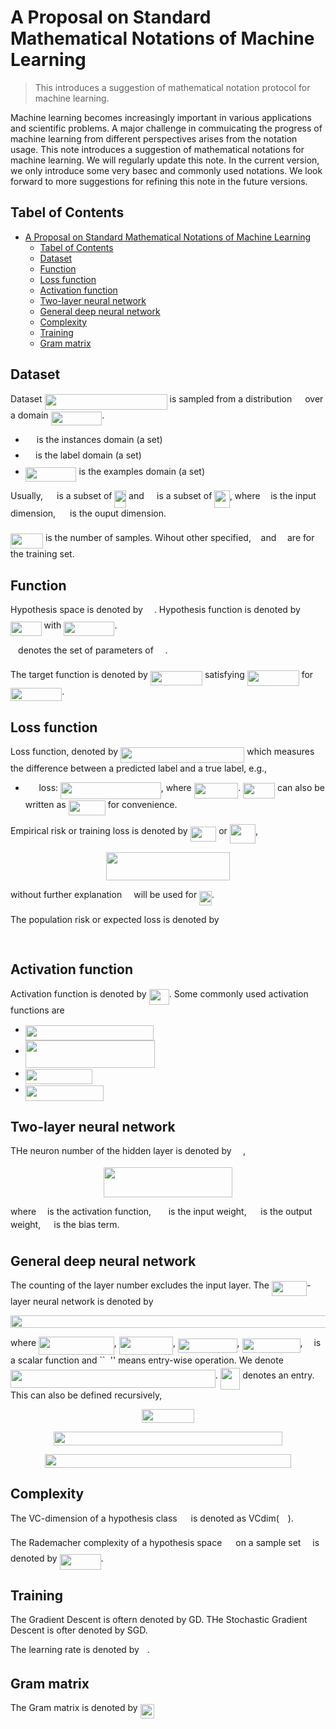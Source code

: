 # A Proposal on Standard Mathematical Notations of Machine Learning

> This introduces a suggestion of mathematical notation protocol for machine learning.

Machine learning becomes increasingly important in various applications and scientific problems. A major challenge in commuicating the progress of machine learning from different perspectives arises from the notation usage. This note introduces a suggestion of mathematical notations for machine learning. We will regularly update this note. In the current version, we only introduce some very basec and commonly used notations. We look forward to more suggestions for refining this note in the future versions.

## Tabel of Contents

- [A Proposal on Standard Mathematical Notations of Machine Learning](#a-proposal-on-standard-mathematical-notations-of-machine-learning)
  - [Tabel of Contents](#tabel-of-contents)
  - [Dataset](#dataset)
  - [Function](#function)
  - [Loss function](#loss-function)
  - [Activation function](#activation-function)
  - [Two-layer neural network](#two-layer-neural-network)
  - [General deep neural network](#general-deep-neural-network)
  - [Complexity](#complexity)
  - [Training](#training)
  - [Gram matrix](#gram-matrix)

## Dataset

Dataset <img src="/tex/a62b8a89e44f4588d548edf23e5964bd.svg?invert_in_darkmode&sanitize=true" align=middle width=196.01672969999998pt height=24.65753399999998pt/> is sampled from a distribution <img src="/tex/eaf85f2b753a4c7585def4cc7ecade43.svg?invert_in_darkmode&sanitize=true" align=middle width=13.13706569999999pt height=22.465723500000017pt/> over a domain <img src="/tex/7b416174c3d0e087d28a4cc81bae17fd.svg?invert_in_darkmode&sanitize=true" align=middle width=81.69842999999999pt height=22.465723500000017pt/>.

- <img src="/tex/7da75f4e61cdeabf944740206b511812.svg?invert_in_darkmode&sanitize=true" align=middle width=14.132466149999988pt height=22.465723500000017pt/> is the instances domain (a set)
- <img src="/tex/fce9019a5e1fa63e079199cd9b11c55e.svg?invert_in_darkmode&sanitize=true" align=middle width=12.337954199999992pt height=22.465723500000017pt/> is the label domain (a set)
- <img src="/tex/7b416174c3d0e087d28a4cc81bae17fd.svg?invert_in_darkmode&sanitize=true" align=middle width=81.69842999999999pt height=22.465723500000017pt/> is the examples domain (a set)

Usually, <img src="/tex/7da75f4e61cdeabf944740206b511812.svg?invert_in_darkmode&sanitize=true" align=middle width=14.132466149999988pt height=22.465723500000017pt/> is a subset of <img src="/tex/435f1061aa6f25938c3c3515c083d06c.svg?invert_in_darkmode&sanitize=true" align=middle width=18.71525699999999pt height=27.91243950000002pt/> and <img src="/tex/fce9019a5e1fa63e079199cd9b11c55e.svg?invert_in_darkmode&sanitize=true" align=middle width=12.337954199999992pt height=22.465723500000017pt/> is a subset of <img src="/tex/02e80e152e955a116803cc7641b9162f.svg?invert_in_darkmode&sanitize=true" align=middle width=24.308956649999992pt height=27.91243950000002pt/>, where <img src="/tex/2103f85b8b1477f430fc407cad462224.svg?invert_in_darkmode&sanitize=true" align=middle width=8.55596444999999pt height=22.831056599999986pt/> is the input dimension, <img src="/tex/79d60be3e08ccb36240b095b32ae9a64.svg?invert_in_darkmode&sanitize=true" align=middle width=15.10851044999999pt height=22.831056599999986pt/> is the ouput dimension.

<img src="/tex/54744f3dc5da6bfcfcefd9d907d8c772.svg?invert_in_darkmode&sanitize=true" align=middle width=51.944338049999985pt height=24.65753399999998pt/> is the number of samples. Wihout other specified, <img src="/tex/6f9bad7347b91ceebebd3ad7e6f6f2d1.svg?invert_in_darkmode&sanitize=true" align=middle width=7.7054801999999905pt height=14.15524440000002pt/> and <img src="/tex/55a049b8f161ae7cfeb0197d75aff967.svg?invert_in_darkmode&sanitize=true" align=middle width=9.86687624999999pt height=14.15524440000002pt/> are for the training set.

## Function

Hypothesis space is denoted by <img src="/tex/8209c0f8b3c5233ea2e20dae55588c43.svg?invert_in_darkmode&sanitize=true" align=middle width=14.041179899999989pt height=22.465723500000017pt/>. Hypothesis function is denoted by <img src="/tex/75c7b77601c2ddef75ad3aefe812bc54.svg?invert_in_darkmode&sanitize=true" align=middle width=49.61747174999999pt height=22.831056599999986pt/> with <img src="/tex/cddc713171a7d82a6a94778d48fa9dad.svg?invert_in_darkmode&sanitize=true" align=middle width=81.22459289999999pt height=22.831056599999986pt/>.

<img src="/tex/6fccf0465699020081a15631f4a45ae1.svg?invert_in_darkmode&sanitize=true" align=middle width=8.17352744999999pt height=22.831056599999986pt/> denotes the set of parameters of <img src="/tex/43263b5b62e73bb17cf793dc765b7083.svg?invert_in_darkmode&sanitize=true" align=middle width=14.66328269999999pt height=22.831056599999986pt/>.

The target function is denoted by <img src="/tex/78d6c299386fc79de759e7449c5fba27.svg?invert_in_darkmode&sanitize=true" align=middle width=83.11394024999998pt height=22.831056599999986pt/> satisfying <img src="/tex/4d877e4e6f3a8a26978f0124709d5f9a.svg?invert_in_darkmode&sanitize=true" align=middle width=82.97739119999999pt height=24.65753399999998pt/> for <img src="/tex/ae697d8a49bffcb50cc01bc8a09826f7.svg?invert_in_darkmode&sanitize=true" align=middle width=82.19635874999999pt height=21.68300969999999pt/>.

## Loss function

Loss function, denoted by <img src="/tex/91248c7c221d6ed56762761f1038d39f.svg?invert_in_darkmode&sanitize=true" align=middle width=198.44712029999997pt height=24.65753399999998pt/> which measures the difference between a predicted label and a true label, e.g.,

- <img src="/tex/e8831293b846e3a3799cd6a02e4a0cd9.svg?invert_in_darkmode&sanitize=true" align=middle width=17.73978854999999pt height=26.76175259999998pt/> loss: <img src="/tex/267cbf28f1c2d7238eeb97e3f0c38b68.svg?invert_in_darkmode&sanitize=true" align=middle width=160.66181009999997pt height=26.76175259999998pt/>, where <img src="/tex/02e9c08c82c033896f32f3bf6b2ebb59.svg?invert_in_darkmode&sanitize=true" align=middle width=70.62752894999998pt height=24.65753399999998pt/>. <img src="/tex/d59371cab861973036670c707757eb37.svg?invert_in_darkmode&sanitize=true" align=middle width=50.82761969999999pt height=24.65753399999998pt/> can also be written as <img src="/tex/2c7e0a944f5282a0a8ed736c8c2d32ad.svg?invert_in_darkmode&sanitize=true" align=middle width=59.05823879999999pt height=24.65753399999998pt/> for convenience.

Empirical risk or training loss is denoted by <img src="/tex/800fde4ef8c4cf09b319be12c03a1d50.svg?invert_in_darkmode&sanitize=true" align=middle width=41.66906699999999pt height=24.65753399999998pt/> or <img src="/tex/74128b9582f1d2c317fd2246a8627c87.svg?invert_in_darkmode&sanitize=true" align=middle width=41.094140999999986pt height=31.141535699999984pt/>,

<p align="center"><img src="/tex/4a6662a23b1b4c2c6c1b63c5acd2f072.svg?invert_in_darkmode&sanitize=true" align=middle width=197.29974825pt height=44.89738935pt/></p>

without further explanation <img src="/tex/ddcb483302ed36a59286424aa5e0be17.svg?invert_in_darkmode&sanitize=true" align=middle width=11.18724254999999pt height=22.465723500000017pt/> will be used for <img src="/tex/a9c88395fd83bab6dca8216dd1842e98.svg?invert_in_darkmode&sanitize=true" align=middle width=19.88819414999999pt height=22.465723500000017pt/>.

The population risk or expected loss is denoted by

<p align="center"><img src="/tex/5b3179302b5b8db9e57b75cc82f1dd87.svg?invert_in_darkmode&sanitize=true" align=middle width=174.2308986pt height=16.438356pt/></p>

## Activation function

Activation function is denoted by <img src="/tex/b9b27f3deff0db82f962a8505706e620.svg?invert_in_darkmode&sanitize=true" align=middle width=32.16330314999999pt height=24.65753399999998pt/>. Some commonly used activation functions are

- <img src="/tex/64f24e3b330dcb54fca139691cc1e15e.svg?invert_in_darkmode&sanitize=true" align=middle width=205.40529074999998pt height=24.65753399999998pt/>
- <img src="/tex/f2278369cb2c60303e141dad34d9792a.svg?invert_in_darkmode&sanitize=true" align=middle width=206.79562695pt height=43.42856099999997pt/>
- <img src="/tex/3bfb1e52734c7cf05703e77d134d68e0.svg?invert_in_darkmode&sanitize=true" align=middle width=107.08342919999998pt height=24.65753399999998pt/>
- <img src="/tex/570159f5ed6441a3c08369b8efef46dc.svg?invert_in_darkmode&sanitize=true" align=middle width=124.76584724999998pt height=24.65753399999998pt/>

## Two-layer neural network

THe neuron number of the hidden layer is denoted by <img src="/tex/0e51a2dede42189d77627c4d742822c3.svg?invert_in_darkmode&sanitize=true" align=middle width=14.433101099999991pt height=14.15524440000002pt/>,

<p align="center"><img src="/tex/bcbf19b6c41d3d362d805920319da7e6.svg?invert_in_darkmode&sanitize=true" align=middle width=206.10021794999997pt height=47.1348339pt/></p>

where <img src="/tex/8cda31ed38c6d59d14ebefa440099572.svg?invert_in_darkmode&sanitize=true" align=middle width=9.98290094999999pt height=14.15524440000002pt/> is the activation function, <img src="/tex/831047ac6f850b0d588c94d84fc6f4c1.svg?invert_in_darkmode&sanitize=true" align=middle width=19.75740524999999pt height=14.611878600000017pt/> is the input weight, <img src="/tex/3fd897df5707a411645a54460183e3cd.svg?invert_in_darkmode&sanitize=true" align=middle width=14.793662399999992pt height=14.15524440000002pt/> is the output weight, <img src="/tex/2020a79c00e140ee1a054ecab57a289c.svg?invert_in_darkmode&sanitize=true" align=middle width=13.15930604999999pt height=22.831056599999986pt/> is the bias term.

## General deep neural network

The counting of the layer number excludes the input layer. The <img src="/tex/dc2b6e558ecfe63bafdb6dbd1f0cad16.svg?invert_in_darkmode&sanitize=true" align=middle width=56.09580239999998pt height=24.65753399999998pt/>-layer neural network is denoted by
<p align="center"><img src="/tex/be8de262e8f505f6d67fae76f77aea72.svg?invert_in_darkmode&sanitize=true" align=middle width=629.5055150999999pt height=19.526994300000002pt/></p>

where <img src="/tex/865e70ab5839636feaab8a6745125c4a.svg?invert_in_darkmode&sanitize=true" align=middle width=120.62059019999998pt height=29.190975000000005pt/>, <img src="/tex/998139a600e0e2203867005393bb05b4.svg?invert_in_darkmode&sanitize=true" align=middle width=86.43477479999999pt height=29.190975000000005pt/>, <img src="/tex/b5142f01744a994ace1bc28b20b87eed.svg?invert_in_darkmode&sanitize=true" align=middle width=94.55845409999999pt height=22.831056599999986pt/>, <img src="/tex/44cbe35529cbf43049034e4ffb71f1bc.svg?invert_in_darkmode&sanitize=true" align=middle width=92.96853389999998pt height=22.831056599999986pt/>, <img src="/tex/8cda31ed38c6d59d14ebefa440099572.svg?invert_in_darkmode&sanitize=true" align=middle width=9.98290094999999pt height=14.15524440000002pt/> is a scalar function and ``<img src="/tex/c0463eeb4772bfde779c20d52901d01b.svg?invert_in_darkmode&sanitize=true" align=middle width=8.219209349999991pt height=14.611911599999981pt/>'' means entry-wise operation. We denote <img src="/tex/b1d48ece5807e074310a0b4819449aa4.svg?invert_in_darkmode&sanitize=true" align=middle width=327.86901014999995pt height=29.190975000000005pt/>. <img src="/tex/aecfc5cb6de7354f538580fc23ff7eec.svg?invert_in_darkmode&sanitize=true" align=middle width=31.472604899999986pt height=34.337843099999986pt/> denotes an entry. This can also be defined recursively,

<p align="center"><img src="/tex/60638ec6e9895b57f49ac860aa8d7c0f.svg?invert_in_darkmode&sanitize=true" align=middle width=83.85835424999999pt height=22.127694599999998pt/></p>
<p align="center"><img src="/tex/11809237b6942b518865954e3823c66a.svg?invert_in_darkmode&sanitize=true" align=middle width=366.48016184999994pt height=22.127694599999998pt/></p>
<p align="center"><img src="/tex/0dde269a93e89d8dfa2b02131c7efdef.svg?invert_in_darkmode&sanitize=true" align=middle width=393.61014989999995pt height=22.127694599999998pt/></p>

## Complexity

The VC-dimension of a hypothesis class <img src="/tex/8209c0f8b3c5233ea2e20dae55588c43.svg?invert_in_darkmode&sanitize=true" align=middle width=14.041179899999989pt height=22.465723500000017pt/> is denoted as VCdim(<img src="/tex/8209c0f8b3c5233ea2e20dae55588c43.svg?invert_in_darkmode&sanitize=true" align=middle width=14.041179899999989pt height=22.465723500000017pt/>).

The Rademacher complexity of a hypothesis space <img src="/tex/8209c0f8b3c5233ea2e20dae55588c43.svg?invert_in_darkmode&sanitize=true" align=middle width=14.041179899999989pt height=22.465723500000017pt/> on a sample set <img src="/tex/e257acd1ccbe7fcb654708f1a866bfe9.svg?invert_in_darkmode&sanitize=true" align=middle width=11.027402099999989pt height=22.465723500000017pt/> is denoted by <img src="/tex/eb048e4d3123034dac2256effd67ad18.svg?invert_in_darkmode&sanitize=true" align=middle width=65.98741049999998pt height=24.65753399999998pt/>.

## Training

The Gradient Descent is oftern denoted by GD. THe Stochastic Gradient Descent is ofter denoted by SGD.

The learning rate is denoted by <img src="/tex/1d0496971a2775f4887d1df25cea4f7e.svg?invert_in_darkmode&sanitize=true" align=middle width=8.751954749999989pt height=14.15524440000002pt/>.

## Gram matrix

The Gram matrix is denoted by <img src="/tex/96b697078d351b7b43bd5b5dce0254cd.svg?invert_in_darkmode&sanitize=true" align=middle width=22.08723494999999pt height=22.465723500000017pt/>
